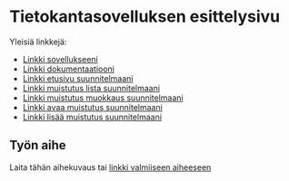 # Tietokantasovelluksen esittelysivu

Yleisiä linkkejä:

* [Linkki sovellukseeni](http://haxjohan.users.cs.helsinki.fi/tsoha/)
* [Linkki dokumentaatiooni](https://github.com/Jhku/Tsoha-Bootstrap/tree/master/doc)
* [Linkki etusivu suunnitelmaani](http://haxjohan.users.cs.helsinki.fi/tsoha/etusivu)
* [Linkki muistutus lista suunnitelmaani](http://haxjohan.users.cs.helsinki.fi/tsoha/muistutuslista)
* [Linkki muistutus muokkaus suunnitelmaani](http://haxjohan.users.cs.helsinki.fi/tsoha/muokkaa)
* [Linkki avaa muistutus suunnitelmaani](http://haxjohan.users.cs.helsinki.fi/tsoha/avaamuistutus)
* [Linkki lisää muistutus suunnitelmaani](http://haxjohan.users.cs.helsinki.fi/tsoha/lisaamuistutus)

## Työn aihe

Laita tähän aihekuvaus tai [linkki valmiiseen aiheeseen](http://advancedkittenry.github.io/suunnittelu_ja_tyoymparisto/aiheet/Muistilista.html) 


